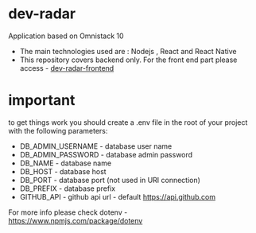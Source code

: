 # dev-radar
Application based on Omnistack 10 

- The main technologies used are : Nodejs , React and React Native
- This repository covers backend only. For the front end part please access - [dev-radar-frontend](https://github.com/mgiatti/dev-radar-frontend)

# important
to get things work you should create a .env file in the root of your project with the following parameters:

- DB_ADMIN_USERNAME - database user name
- DB_ADMIN_PASSWORD - database admin password
- DB_NAME - database name
- DB_HOST - database host
- DB_PORT - database port (not used in URI connection)
- DB_PREFIX - database prefix
- GITHUB_API - github api url - default https://api.github.com

For more info please check dotenv - https://www.npmjs.com/package/dotenv
